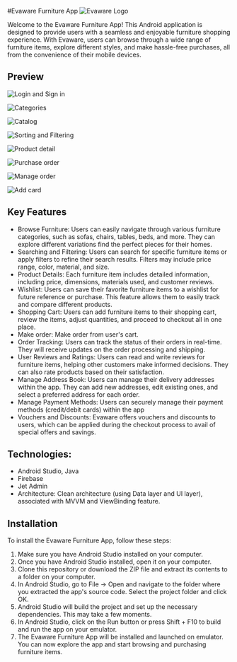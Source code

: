 #Evaware Furniture App
![Evaware Logo](https://github.com/tuan-hda/evaware-android/assets/93902080/612797b0-f774-4a9c-84de-db2594f31bc8)

Welcome to the Evaware Furniture App! This Android application is designed to provide users with a seamless and enjoyable furniture shopping experience. With Evaware, users can browse through a wide range of furniture items, explore different styles, and make hassle-free purchases, all from the convenience of their mobile devices.

## Preview
![Login and Sign in](https://github.com/tuan-hda/evaware-android/assets/93902080/e5820ded-a184-4eb3-a167-ec749972441a)

![Categories](https://github.com/tuan-hda/evaware-android/assets/93902080/ed6144b5-892a-44a1-8c69-4951e3493057)

![Catalog](https://github.com/tuan-hda/evaware-android/assets/93902080/52e4d19f-b99e-40ff-9929-5b007c8d9121)

![Sorting and Filtering](https://github.com/tuan-hda/evaware-android/assets/93902080/f34cca8d-5fa6-4e7b-ab2f-813e661f844c)

![Product detail](https://github.com/tuan-hda/evaware-android/assets/93902080/265a43a0-7793-4c52-a369-ff0c4240bc26)

![Purchase order](https://github.com/tuan-hda/evaware-android/assets/93902080/43d0fd6b-179d-4f59-aa3b-65ae0a5fc940)

![Manage order](https://github.com/tuan-hda/evaware-android/assets/93902080/9270f0e5-5b77-4717-972c-64ff055e81c2)

![Add card](https://github.com/tuan-hda/evaware-android/assets/93902080/d899b9cb-a275-4111-9220-c073e9a4c584)


## Key Features
- Browse Furniture: Users can easily navigate through various furniture categories, such as sofas, chairs, tables, beds, and more. They can explore different variations find the perfect pieces for their homes.
- Searching and Filtering: Users can search for specific furniture items or apply filters to refine their search results. Filters may include price range, color, material, and size.
- Product Details: Each furniture item includes detailed information, including price, dimensions, materials used, and customer reviews.
- Wishlist: Users can save their favorite furniture items to a wishlist for future reference or purchase. This feature allows them to easily track and compare different products.
- Shopping Cart: Users can add furniture items to their shopping cart, review the items, adjust quantities, and proceed to checkout all in one place.
- Make order: Make order from user's cart.
- Order Tracking: Users can track the status of their orders in real-time. They will receive updates on the order processing and shipping.
- User Reviews and Ratings: Users can read and write reviews for furniture items, helping other customers make informed decisions. They can also rate products based on their satisfaction.
- Manage Address Book: Users can manage their delivery addresses within the app. They can add new addresses, edit existing ones, and select a preferred address for each order.
- Manage Payment Methods: Users can securely manage their payment methods (credit/debit cards) within the app
- Vouchers and Discounts: Evaware offers vouchers and discounts to users, which can be applied during the checkout process to avail of special offers and savings.

## Technologies:
- Android Studio, Java
- Firebase
- Jet Admin
- Architecture: Clean architecture (using Data layer and UI layer), associated with MVVM and ViewBinding feature.
  
## Installation
To install the Evaware Furniture App, follow these steps:
1. Make sure you have Android Studio installed on your computer.
2. Once you have Android Studio installed, open it on your computer.
3. Clone this repository or download the ZIP file and extract its contents to a folder on your computer.
4. In Android Studio, go to File -> Open and navigate to the folder where you extracted the app's source code. Select the project folder and click OK.
5. Android Studio will build the project and set up the necessary dependencies. This may take a few moments.
6. In Android Studio, click on the Run button or press Shift + F10 to build and run the app on your emulator.
7. The Evaware Furniture App will be installed and launched on emulator. You can now explore the app and start browsing and purchasing furniture items.
